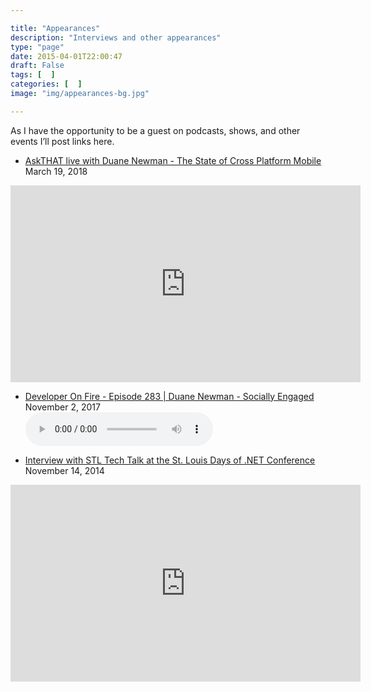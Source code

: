 ```yaml
---

title: "Appearances"
description: "Interviews and other appearances"
type: "page"
date: 2015-04-01T22:00:47
draft: False
tags: [  ]
categories: [  ]
image: "img/appearances-bg.jpg"

---
```


As I have the opportunity to be a guest on podcasts, shows, and other events I’ll post links here.

* <a href="https://www.youtube.com/watch?v=Y62FXp4blQs" target="_blank">AskTHAT live with Duane Newman - The State of Cross Platform Mobile</a>
<br/>March 19, 2018<br/>
<iframe width="560" height="315" src="https://www.youtube.com/embed/Y62FXp4blQs?rel=0" frameborder="0" allow="autoplay; encrypted-media" allowfullscreen></iframe>

* <a href="http://developeronfire.com/podcast/episode-283-duane-newman-socially-engaged" target="_blank">Developer On Fire - Episode 283 | Duane Newman - Socially Engaged</a>
<br/>November 2, 2017
<br/><audio src="http://traffic.libsyn.com/developeronfire/DeveloperOnFire-283-DuaneNewman.mp3" id="episode-audio" controls="controls"></audio>

* <a href="https://www.youtube.com/watch?v=z6YSNvWQJfU" target="_blank">Interview with STL Tech Talk at the St. Louis Days of .NET Conference</a>
<br/>November 14, 2014<br/>
<iframe width="560" height="315" src="https://www.youtube.com/embed/z6YSNvWQJfU?rel=0" frameborder="0" allow="autoplay; encrypted-media" allowfullscreen></iframe>

